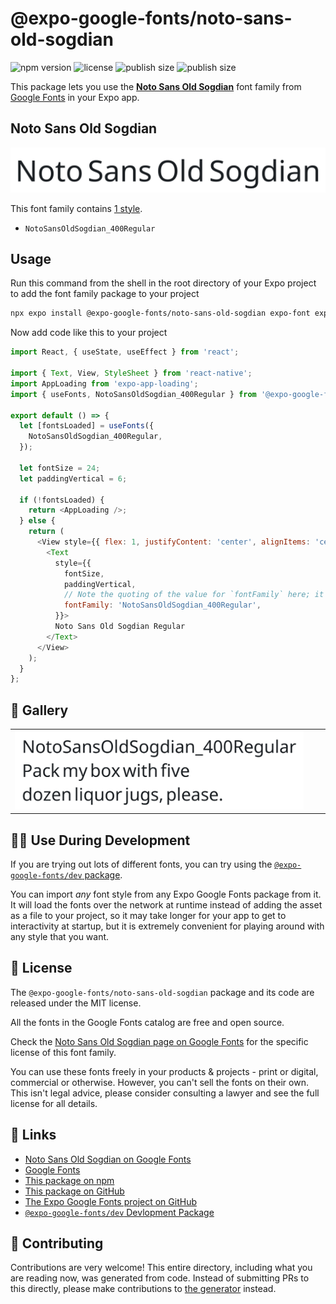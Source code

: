 # @expo-google-fonts/noto-sans-old-sogdian

![npm version](https://flat.badgen.net/npm/v/@expo-google-fonts/noto-sans-old-sogdian)
![license](https://flat.badgen.net/github/license/expo/google-fonts)
![publish size](https://flat.badgen.net/packagephobia/install/@expo-google-fonts/noto-sans-old-sogdian)
![publish size](https://flat.badgen.net/packagephobia/publish/@expo-google-fonts/noto-sans-old-sogdian)

This package lets you use the [**Noto Sans Old Sogdian**](https://fonts.google.com/specimen/Noto+Sans+Old+Sogdian) font family from [Google Fonts](https://fonts.google.com/) in your Expo app.

## Noto Sans Old Sogdian

![Noto Sans Old Sogdian](./font-family.png)

This font family contains [1 style](#-gallery).

- `NotoSansOldSogdian_400Regular`

## Usage

Run this command from the shell in the root directory of your Expo project to add the font family package to your project
```sh
npx expo install @expo-google-fonts/noto-sans-old-sogdian expo-font expo-app-loading
```

Now add code like this to your project
```js
import React, { useState, useEffect } from 'react';

import { Text, View, StyleSheet } from 'react-native';
import AppLoading from 'expo-app-loading';
import { useFonts, NotoSansOldSogdian_400Regular } from '@expo-google-fonts/noto-sans-old-sogdian';

export default () => {
  let [fontsLoaded] = useFonts({
    NotoSansOldSogdian_400Regular,
  });

  let fontSize = 24;
  let paddingVertical = 6;

  if (!fontsLoaded) {
    return <AppLoading />;
  } else {
    return (
      <View style={{ flex: 1, justifyContent: 'center', alignItems: 'center' }}>
        <Text
          style={{
            fontSize,
            paddingVertical,
            // Note the quoting of the value for `fontFamily` here; it expects a string!
            fontFamily: 'NotoSansOldSogdian_400Regular',
          }}>
          Noto Sans Old Sogdian Regular
        </Text>
      </View>
    );
  }
};

```

## 🔡 Gallery


||||
|-|-|-|
|![NotoSansOldSogdian_400Regular](./NotoSansOldSogdian_400Regular.ttf.png)||||


## 👩‍💻 Use During Development

If you are trying out lots of different fonts, you can try using the [`@expo-google-fonts/dev` package](https://github.com/expo/google-fonts/tree/master/font-packages/dev#readme).

You can import *any* font style from any Expo Google Fonts package from it. It will load the fonts
over the network at runtime instead of adding the asset as a file to your project, so it may take longer
for your app to get to interactivity at startup, but it is extremely convenient
for playing around with any style that you want.

## 📖 License

The `@expo-google-fonts/noto-sans-old-sogdian` package and its code are released under the MIT license.

All the fonts in the Google Fonts catalog are free and open source.

Check the [Noto Sans Old Sogdian page on Google Fonts](https://fonts.google.com/specimen/Noto+Sans+Old+Sogdian) for the specific license of this font family.

You can use these fonts freely in your products & projects - print or digital, commercial or otherwise. However, you can't sell the fonts on their own. This isn't legal advice, please consider consulting a lawyer and see the full license for all details.

## 🔗 Links

- [Noto Sans Old Sogdian on Google Fonts](https://fonts.google.com/specimen/Noto+Sans+Old+Sogdian)
- [Google Fonts](https://fonts.google.com/)
- [This package on npm](https://www.npmjs.com/package/@expo-google-fonts/noto-sans-old-sogdian)
- [This package on GitHub](https://github.com/expo/google-fonts/tree/master/font-packages/noto-sans-old-sogdian)
- [The Expo Google Fonts project on GitHub](https://github.com/expo/google-fonts)
- [`@expo-google-fonts/dev` Devlopment Package](https://github.com/expo/google-fonts/tree/master/font-packages/dev)

## 🤝 Contributing

Contributions are very welcome! This entire directory, including what you are reading now, was generated from code. Instead of submitting PRs to this directly, please make contributions to [the generator](https://github.com/expo/google-fonts/tree/master/packages/generator) instead.
